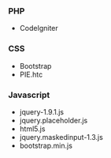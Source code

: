 ### PHP
* CodeIgniter


### CSS
* Bootstrap
* PIE.htc


### Javascript
* jquery-1.9.1.js
* jquery.placeholder.js
* html5.js
* jquery.maskedinput-1.3.js
* bootstrap.min.js
